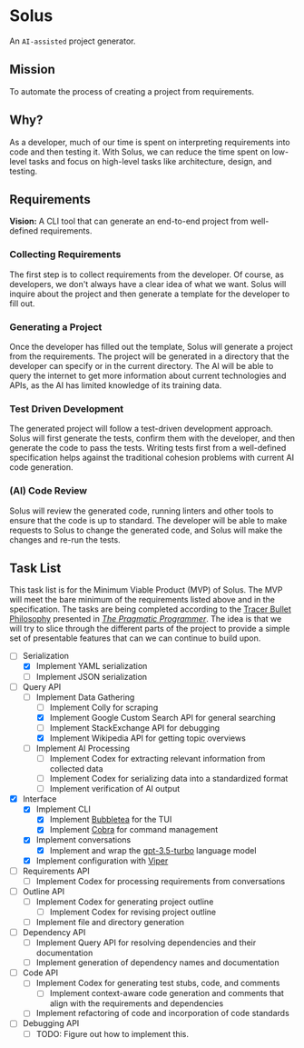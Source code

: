 # Solus
An `AI-assisted` project generator.

## Mission
To automate the process of creating a project from requirements.

## Why?
As a developer, much of our time is spent on interpreting requirements into 
code and then testing it. With Solus, we can reduce the time spent on low-level
tasks and focus on high-level tasks like architecture, design, and testing.

## Requirements
**Vision:** A CLI tool that can generate an end-to-end project from well-defined 
requirements.

### Collecting Requirements
The first step is to collect requirements from the developer. Of course, as 
developers, we don't always have a clear idea of what we want. Solus will 
inquire about the project and then generate a template for the developer to 
fill out.

### Generating a Project
Once the developer has filled out the template, Solus will generate a project
from the requirements. The project will be generated in a directory that the
developer can specify or in the current directory. The AI will be able to query
the internet to get more information about current technologies and APIs, as the
AI has limited knowledge of its training data.

### Test Driven Development
The generated project will follow a test-driven development approach. Solus
will first generate the tests, confirm them with the developer, and then 
generate the code to pass the tests. Writing tests first from a well-defined 
specification helps against the traditional cohesion problems with current 
AI code generation.

### (AI) Code Review
Solus will review the generated code, running linters and other tools to 
ensure that the code is up to standard. The developer will be able to make 
requests to Solus to change the generated code, and Solus will make the 
changes and re-run the tests.

## Task List
This task list is for the Minimum Viable Product (MVP) of Solus. The MVP will 
meet the bare minimum of the requirements listed above and in the specification.
The tasks are being completed according to the [Tracer Bullet Philosophy](https://wiki.c2.com/?TracerBullets)
presented in *[The Pragmatic Programmer](https://dl.acm.org/doi/10.5555/320326)*.
The idea is that we will try to slice through the different parts of the project
to provide a simple set of presentable features that can we can continue to 
build upon.

- [ ] Serialization
  - [x] Implement YAML serialization
  - [ ] Implement JSON serialization
- [ ] Query API
  - [ ] Implement Data Gathering
    - [ ] Implement Colly for scraping
    - [x] Implement Google Custom Search API for general searching
    - [ ] Implement StackExchange API for debugging
    - [x] Implement Wikipedia API for getting topic overviews
  - [ ] Implement AI Processing
    - [ ] Implement Codex for extracting relevant information from collected data
    - [ ] Implement Codex for serializing data into a standardized format
    - [ ] Implement verification of AI output
- [x] Interface
  - [x] Implement CLI
    - [x] Implement [Bubbletea](https://github.com/charmbracelet/bubbletea) for the TUI
    - [x] Implement [Cobra](https://github.com/spf13/cobra) for command management
  - [x] Implement conversations
    - [x] Implement and wrap the [gpt-3.5-turbo](https://openai.com/blog/introducing-chatgpt-and-whisper-apis) language model
  - [x] Implement configuration with [Viper](https://github.com/spf13/viper)
- [ ] Requirements API
  - [ ] Implement Codex for processing requirements from conversations
- [ ] Outline API
  - [ ] Implement Codex for generating project outline
    - [ ] Implement Codex for revising project outline
  - [ ] Implement file and directory generation
- [ ] Dependency API
  - [ ] Implement Query API for resolving dependencies and their documentation
  - [ ] Implement generation of dependency names and documentation
- [ ] Code API
  - [ ] Implement Codex for generating test stubs, code, and comments
    - [ ] Implement context-aware code generation and comments that align with the requirements and dependencies
  - [ ] Implement refactoring of code and incorporation of code standards
- [ ] Debugging API
  - [ ] TODO: Figure out how to implement this.
